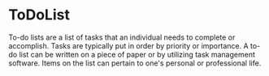 # ToDoList
To-do lists are a list of tasks that an individual needs to complete or accomplish. Tasks are typically put in order by priority or importance. A to-do list can be written on a piece of paper or by utilizing task management software. Items on the list can pertain to one's personal or professional life.
